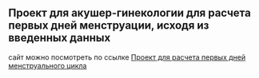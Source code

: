## Проект для акушер-гинекологии для расчета первых дней менструации, исходя из введенных данных

сайт можно посмотреть по ссылке [Проект для расчета первых дней менструального цикла](https://dinochek.pythonanywhere.com)
